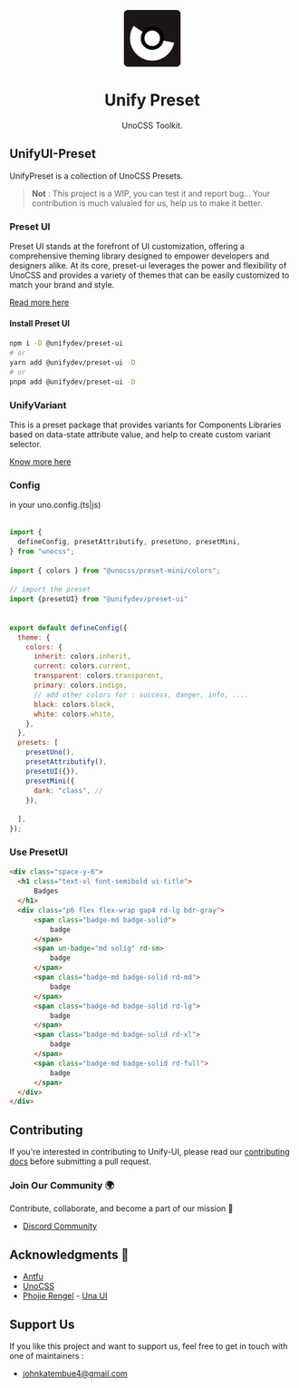 <p align="center">
  <img src="./favicon-dark.png" style="width:100px;" />
  <h1 align="center">Unify Preset</h1>
  <p align="center">UnoCSS Toolkit.</p>
</p>


## UnifyUI-Preset

UnifyPreset is a collection of UnoCSS Presets.

> **Not** : This project is a WIP, you can test it and report bug... Your contribution is much valualed for us, help us to make it better.

### Preset UI

Preset UI stands at the forefront of UI customization, offering a comprehensive theming library designed to empower developers and designers alike. At its core, preset-ui leverages the power and flexibility of UnoCSS and provides a variety of themes that can be easily customized to match your brand and style.

[Read more here](./packages/preset-ui/README.md)

#### Install Preset UI

```bash
npm i -D @unifydev/preset-ui
# or
yarn add @unifydev/preset-ui -D
# or
pnpm add @unifydev/preset-ui -D
```

### UnifyVariant

This is a preset package that provides variants for Components Libraries based on data-state attribute value, and help to create custom variant selector.

[Know more here](./packages/unify-variant/README.md)



### Config

in your uno.config.(ts|js)

```js

import {
  defineConfig, presetAttributify, presetUno, presetMini,
} from "unocss";

import { colors } from "@unocss/preset-mini/colors";

// import the preset
import {presetUI} from "@unifydev/preset-ui"


export default defineConfig({
  theme: {
    colors: {
      inherit: colors.inherit,
      current: colors.current,
      transparent: colors.transparent,
      primary: colors.indigo,
      // add other colors for : success, danger, info, ....
      black: colors.black,
      white: colors.white,
    },
  },
  presets: [
    presetUno(),
    presetAttributify(),
    presetUI({}),
    presetMini({
      dark: "class", //  
    }),
    
  ],
});

```

### Use PresetUI

```html
<div class="space-y-6">
  <h1 class="text-xl font-semibold ui-title">
      Badges
  </h1>
  <div class="p6 flex flex-wrap gap4 rd-lg bdr-gray">
      <span class="badge-md badge-solid">
          badge
      </span>
      <span un-badge="md solig" rd-sm>
          badge
      </span>
      <span class="badge-md badge-solid rd-md">
          badge
      </span>
      <span class="badge-md badge-solid rd-lg">
          badge
      </span>
      <span class="badge-md badge-solid rd-xl">
          badge
      </span>
      <span class="badge-md badge-solid rd-full">
          badge
      </span>
  </div>
</div>
```

## Contributing

If you're interested in contributing to Unify-UI, please read our [contributing docs](CONTRIBUTING.MD) before submitting a pull request.

### Join Our Community 🌍

Contribute, collaborate, and become a part of our mission 🚀
- [Discord Community](https://discord.gg/6VN6zTPZAy)


## Acknowledgments 🌟

- [Antfu](https://github.com/antfu) 
- [UnoCSS](https://github.com/unocss/unocss)
- [Phojie Rengel](https://github.com/phojie) - [Una UI](https://github.com/una-ui/una-ui)


## Support Us

If you like this project and want to support us, feel free to get in touch with one of maintainers : 

- [johnkatembue4@gmail.com](mailto:johnkatembue4@gmail.com)